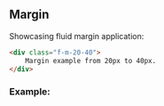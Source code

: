 ## Margin
Showcasing fluid margin application:

```html
<div class="f-m-20-40">
    Margin example from 20px to 40px.
</div>
```

### Example:
<Margin />
